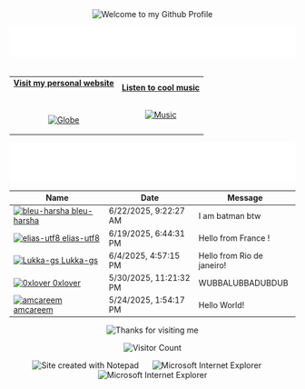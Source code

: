<!-- "Hero" Header -->
<div align="center">
  <img src="https://github.com/BrunnerLivio/brunnerlivio/blob/master/images/welcome.png?raw=true" style="max-width: 100%;" alt="Welcome to my Github Profile" />
  <br />
  <br />
  <img height="50" alt="My Name is Livio and I like Node.js" src="images/personal_note.svg" />
  <br />
  <br />

</div>

<!-- Social -->
<table width="100%" align="center">
<tr>
<td align="center">
<a href="https://brunnerliv.io">
<strong>Visit my personal website </strong>
<br />
<br />
<br />

<p>

<img alt="Globe" height="80" src="images/globe.gif">
</a>
</p>

</td>


<td align="center">
<a href="https://www.youtube.com/watch?v=3YxaaGgTQYM&ab_channel=EvanescenceVEVO">
<strong>Listen to cool music</strong>
<br />
<br />


<p>
<img height="100" alt="Music" src="images/music.gif"> 
</a>
</p>

</td>
</tr>
</table>

<div align="center">
<a href="https://github.com/BrunnerLivio/brunnerlivio/issues/62#issuecomment-new"><img src="images/guestbook.svg"></a> 
</div>

<!-- Guestbook -->
| Name | Date | Message |
|---|---|---|
| <a href="https://github.com/bleu-harsha"><img width="24" src="https://avatars.githubusercontent.com/u/161261326?s=24&u=0160d18974ce9ffa7981155f3f39b12d55bf9fda&v=4" alt="bleu-harsha" /> bleu-harsha</a> |6/22/2025, 9:22:27 AM|I am batman btw|
| <a href="https://github.com/elias-utf8"><img width="24" src="https://avatars.githubusercontent.com/u/79870068?s=24&u=b5b96aa24dab55bab4e09b1cf2f68600ca42f054&v=4" alt="elias-utf8" /> elias-utf8</a> |6/19/2025, 6:44:31 PM|Hello from France !|
| <a href="https://github.com/Lukka-gs"><img width="24" src="https://avatars.githubusercontent.com/u/132715602?s=24&u=54128652d70e1d223dda7c4c152fec3b807daea2&v=4" alt="Lukka-gs" /> Lukka-gs</a> |6/4/2025, 4:57:15 PM|Hello from Rio de janeiro!|
| <a href="https://github.com/0xlover"><img width="24" src="https://avatars.githubusercontent.com/u/210089683?s=24&u=25288a2db418545c5870377bc4c97ace35899209&v=4" alt="0xlover" /> 0xlover</a> |5/30/2025, 11:21:32 PM|WUBBALUBBADUBDUB|
| <a href="https://github.com/amcareem"><img width="24" src="https://avatars.githubusercontent.com/u/68745704?s=24&u=619062539513590f1450e6b6b3290cbb3c7609d7&v=4" alt="amcareem" /> amcareem</a> |5/24/2025, 1:54:17 PM|Hello World!|
<!-- /Guestbook -->

<!-- Footer -->

<div align="center">

<img height="120" alt="Thanks for visiting me" width="100%" src="https://raw.githubusercontent.com/BrunnerLivio/brunnerlivio/master/images/marquee.svg" />
<br />

![Visitor Count](https://profile-counter.glitch.me/brunnerlivio/count.svg)


<img src="https://raw.githubusercontent.com/BrunnerLivio/brunnerlivio/master/images/notepad.gif" alt="Site created with Notepad" height="30" />
<!-- "margin-right: whatever;" -->
<span>&nbsp;&nbsp;&nbsp;&nbsp;</span>  
<img src="https://raw.githubusercontent.com/BrunnerLivio/brunnerlivio/master/images/ie_logo.gif" alt="Microsoft Internet Explorer" />
<span>&nbsp;&nbsp;&nbsp;&nbsp;</span>  
<img src="https://raw.githubusercontent.com/BrunnerLivio/brunnerlivio/master/images/noframes.gif" alt="Microsoft Internet Explorer" />

</div>
